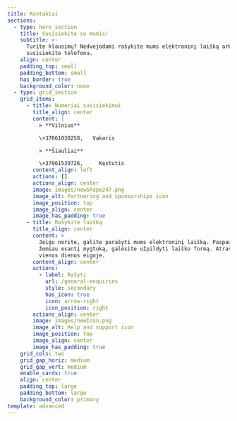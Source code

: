 ```yaml
---
title: Kontaktai
sections:
  - type: hero_section
    title: Susisiekite su mumis!
    subtitle: >-
      Turite klausimų? Nedvejodami rašykite mums elektroninį laišką arba
      susisiekite telefonu.
    align: center
    padding_top: small
    padding_bottom: small
    has_border: true
    background_color: none
  - type: grid_section
    grid_items:
      - title: Numeriai susisiekimui
        title_align: center
        content: |
          > **Vilnius**

          \+37061030258,   Vakaris

          > **Šiauliai**

          \+37061539726,     Kęstutis
        content_align: left
        actions: []
        actions_align: center
        image: images/newShape247.png
        image_alt: Partnering and sponsorships icon
        image_position: top
        image_align: center
        image_has_padding: true
      - title: Rašykite laišką
        title_align: center
        content: >
          Jeigu norite, galite parašyti mums elektroninį laišką. Paspaudus
          žemiau esantį mygtuką, galėsite užpildyti laiško formą. Atrašysime
          vienos dienos eigoje.
        content_align: center
        actions:
          - label: Rašyti
            url: /general-enquiries
            style: secondary
            has_icon: true
            icon: arrow-right
            icon_position: right
        actions_align: center
        image: images/newIcon.png
        image_alt: Help and support icon
        image_position: top
        image_align: center
        image_has_padding: true
    grid_cols: two
    grid_gap_horiz: medium
    grid_gap_vert: medium
    enable_cards: true
    align: center
    padding_top: large
    padding_bottom: large
    background_color: primary
template: advanced
---
```

